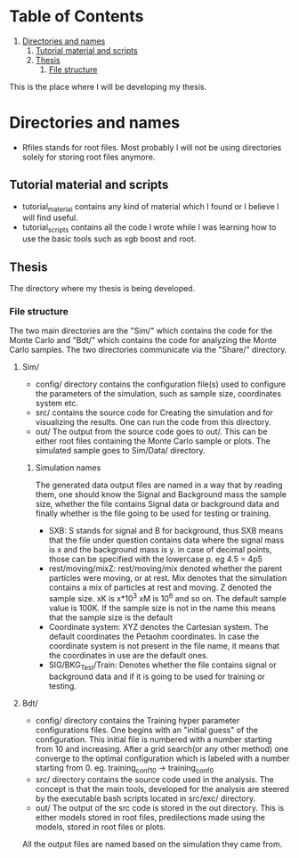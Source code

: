 
# Table of Contents

1.  [Directories and names](#org6793c52)
    1.  [Tutorial material and scripts](#orgf0b7de0)
    2.  [Thesis](#org20cd2b6)
        1.  [File structure](#orgfb6b89e)

This is the place where I will be developing my thesis.


<a id="org6793c52"></a>

# Directories and names

-   Rfiles stands for root files. Most probably I will not be using directories solely for storing root files anymore.


<a id="orgf0b7de0"></a>

## Tutorial material and scripts

-   tutorial<sub>material</sub> contains any kind of material which I found or I believe I will find useful.
-   tutorial<sub>scripts</sub> contains all the code I wrote while I was learning how to use the basic tools such as xgb boost and root.


<a id="org20cd2b6"></a>

## Thesis

The directory where my thesis is being developed.


<a id="orgfb6b89e"></a>

### File structure

The two main directories are the "Sim/" which contains the code for the Monte Carlo and "Bdt/" which contains the code for analyzing the Monte Carlo samples.  The two directories communicate via the "Share/" directory.  

1.  Sim/

    -   config/ directory contains the configuration file(s) used to configure the parameters of the simulation, such as sample size, coordinates system etc.
    -   src/ contains the source code for Creating the simulation and for visualizing the results. One can run the code from this directory.
    -   out/ The output from the source code goes to out/. This can be either root files containing the Monte Carlo sample or plots. The simulated sample goes to Sim/Data/ directory.
    
    1.  Simulation names
    
        The generated data output files are named in a way that by reading them, one should know the Signal and Background mass the sample size, whether the file contains Signal data or background data and finally whether is the file going to be used for testing or training.
        
        -   SXB: S stands for signal and B for background, thus SXB means that the file under question contains data where the signal mass is x and the background mass is y. in case of decimal points, those can be specified with the lowercase p. eg 4.5 = 4p5
        -   rest/moving/mixZ: rest/moving/mix denoted whether the parent particles were moving, or at rest. Mix denotes that the simulation contains a mix of particles at rest and moving. Z denoted the sample size. xK is x\*10<sup>3</sup> xM is 10<sup>6</sup> and so on. The default sample value is 100K. If the sample size is not in the name this means that the sample size is the default
        -   Coordinate system: XYZ denotes the Cartesian system. The default coordinates the Petaohm coordinates. In case the coordinate system is not present in the file name, it means that the coordinates in use are the default ones.
        -   SIG/BKG<sub>Test</sub>/Train: Denotes whether the file contains signal or background data and if it is going to be used for training or testing.

2.  Bdt/

    -   config/ directory contains the Training hyper parameter configurations files. One begins with an "initial guess" of the configuration. This initial file is numbered with a number starting from 10 and increasing. After a grid search(or any other method) one converge to the optimal configuration which is labeled with a number starting from 0. eg. training<sub>conf10</sub> -> training<sub>conf0</sub>
    -   src/ directory contains the source code used in the analysis. The concept is that the main tools, developed for the analysis are steered by the executable bash scripts located in src/exc/ directory.
    -   out/ The output of the src code is stored in the out directory. This is either models stored in root files, predilections made using the models, stored in root files or plots.
    
    All the output files are named based on the simulation they came from. 

